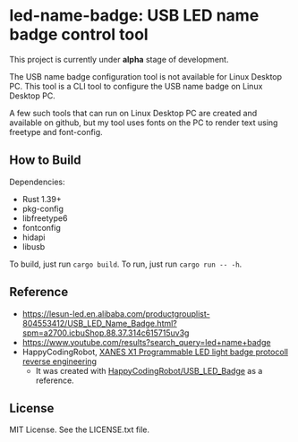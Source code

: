 # led-name-badge: USB LED name badge control tool

This project is currently under **alpha** stage of development.

The USB name badge configuration tool is not available for Linux Desktop PC.
This tool is a CLI tool to configure the USB name badge on Linux Desktop PC.

A few such tools that can run on Linux Desktop PC are created and available on github,
but my tool uses fonts on the PC to render text using freetype and font-config.

## How to Build

Dependencies:

* Rust 1.39+
* pkg-config
* libfreetype6
* fontconfig
* hidapi
* libusb

To build, just run `cargo build`.
To run, just run `cargo run -- -h`.

## Reference

* https://lesun-led.en.alibaba.com/productgrouplist-804553412/USB_LED_Name_Badge.html?spm=a2700.icbuShop.88.37.314c615715uv3g
* https://www.youtube.com/results?search_query=led+name+badge
* HappyCodingRobot, [XANES X1 Programmable LED light badge protocoll reverse engineering](https://github.com/HappyCodingRobot/USB_LED_Badge/blob/master/doc/XANESX1ProgrammableLEDlightbadgeprotocollreverseengineering.md)
  * It was created with [HappyCodingRobot/USB_LED_Badge](https://github.com/HappyCodingRobot/USB_LED_Badge) as a reference.

## License

MIT License. See the LICENSE.txt file.
